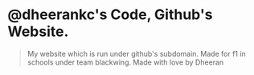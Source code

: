 # @dheerankc's Code, Github's Website.
> My website which is run under github's subdomain.
> Made for f1 in schools under team blackwing.
> Made with love by Dheeran
